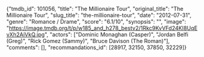 {"tmdb_id": 101056, "title": "The Millionaire Tour", "original_title": "The Millionaire Tour", "slug_title": "the-millionaire-tour", "date": "2012-07-31", "genre": "Romance / Drame", "score": "6.1/10", "synopsis": "", "image": "https://image.tmdb.org/t/p/w185_and_h278_bestv2/1Rkc9KvVFd24KI8UqEvXh2AiVkQ.jpg", "actors": ["Dominic Monaghan (Casper)", "Jordan Belfi (Greg)", "Rick Gomez (Sammy)", "Bruce Davison (The Roman)"], "comments": [], "recommandations_id": [28917, 32150, 37850, 32229]}